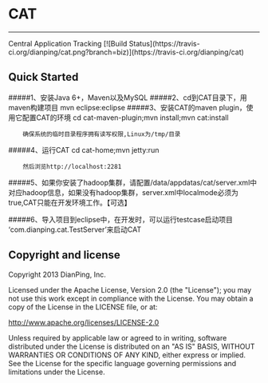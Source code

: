 CAT
===
<hr>
Central Application Tracking  [![Build Status](https://travis-ci.org/dianping/cat.png?branch=biz)](https://travis-ci.org/dianping/cat)

Quick Started
---------------------
#####1、安装Java 6+，Maven以及MySQL
#####2、cd到CAT目录下，用maven构建项目
        mvn eclipse:eclipse
#####3、安装CAT的maven plugin，使用它配置CAT的环境
		cd cat-maven-plugin;mvn install;mvn cat:install
		
		确保系统的临时目录程序拥有读写权限,Linux为/tmp/目录
#####4、运行CAT
		cd cat-home;mvn jetty:run
		
		然后浏览http://localhost:2281
#####5、如果你安装了hadoop集群，请配置/data/appdatas/cat/server.xml中对应hadoop信息，如果没有hadoop集群，server.xml中localmode必须为true,CAT只能在开发环境工作。【可选】

#####6、导入项目到eclipse中，在开发时，可以运行testcase启动项目 ‘com.dianping.cat.TestServer’来启动CAT

Copyright and license
---------------------
Copyright 2013 DianPing, Inc.

Licensed under the Apache License, Version 2.0 (the "License"); you may not use this work except in compliance with the License. You may obtain a copy of the License in the LICENSE file, or at:

<http://www.apache.org/licenses/LICENSE-2.0>

Unless required by applicable law or agreed to in writing, software distributed under the License is distributed on an "AS IS" BASIS, WITHOUT WARRANTIES OR CONDITIONS OF ANY KIND, either express or implied. See the License for the specific language governing permissions and limitations under the License.